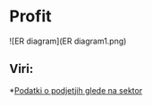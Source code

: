 # Profit
![ER diagram](ER diagram1.png)


## Viri:
*[Podatki o podjetjih glede na sektor](http://www.nasdaq.com/screening/industries.aspx)

